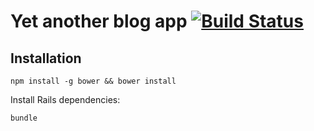 # Yet another blog app [![Build Status](https://travis-ci.org/katgironpe/rails_blog.svg?branch=master)](https://travis-ci.org/katgironpe/rails_blog)

## Installation

```npm install -g bower && bower install```

Install Rails dependencies:

```bundle```
